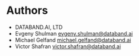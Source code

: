 Authors
========

* DATABAND.AI, LTD
* Evgeny Shulman <evgeny.shulman@databand.ai>
* Michael Gelfand <michael.gelfand@databand.ai>
* Victor Shafran <victor.shafran@databand.ai>
